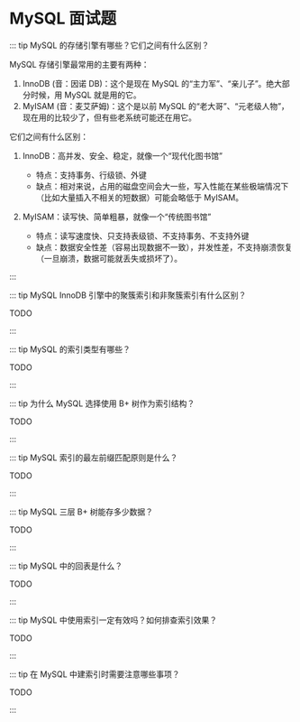 # MySQL 面试题

::: tip MySQL 的存储引擎有哪些？它们之间有什么区别？

MySQL 存储引擎最常用的主要有两种：

1. InnoDB (音：因诺 DB)：这个是现在 MySQL 的“主力军”、“亲儿子”。绝大部分时候，用 MySQL 就是用的它。
2. MyISAM (音：麦艾萨姆)：这个是以前 MySQL 的“老大哥”、“元老级人物”，现在用的比较少了，但有些老系统可能还在用它。

它们之间有什么区别：

1. InnoDB：高并发、安全、稳定，就像一个“现代化图书馆”

    - 特点：支持事务、行级锁、外键
    - 缺点：相对来说，占用的磁盘空间会大一些，写入性能在某些极端情况下（比如大量插入不相关的短数据）可能会略低于 MyISAM。

2. MyISAM：读写快、简单粗暴，就像一个“传统图书馆”

    - 特点：读写速度快、只支持表级锁、不支持事务、不支持外键
    - 缺点：数据安全性差（容易出现数据不一致），并发性差，不支持崩溃恢复（一旦崩溃，数据可能就丢失或损坏了）。

:::

::: tip MySQL InnoDB 引擎中的聚簇索引和非聚簇索引有什么区别？

TODO

:::

::: tip MySQL 的索引类型有哪些？

TODO

:::

::: tip 为什么 MySQL 选择使用 B+ 树作为索引结构？

TODO

:::

::: tip MySQL 索引的最左前缀匹配原则是什么？

TODO

:::

::: tip MySQL 三层 B+ 树能存多少数据？

TODO

:::

::: tip MySQL 中的回表是什么？

TODO

:::

::: tip MySQL 中使用索引一定有效吗？如何排查索引效果？

TODO

:::

::: tip 在 MySQL 中建索引时需要注意哪些事项？

TODO

:::

